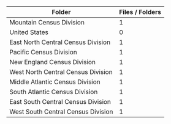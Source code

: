 | Folder                             |   Files / Folders |
|------------------------------------|-------------------|
| Mountain Census Division           |                 1 |
| United States                      |                 0 |
| East North Central Census Division |                 1 |
| Pacific Census Division            |                 1 |
| New England Census Division        |                 1 |
| West North Central Census Division |                 1 |
| Middle Atlantic Census Division    |                 1 |
| South Atlantic Census Division     |                 1 |
| East South Central Census Division |                 1 |
| West South Central Census Division |                 1 |